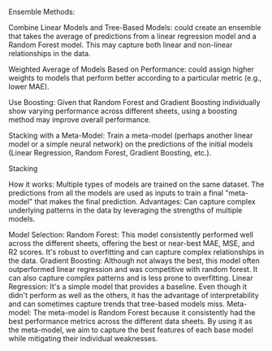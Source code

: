 
Ensemble Methods:

Combine Linear Models and Tree-Based Models: could create an ensemble that takes the average of predictions from a linear regression model and a Random Forest model. This may capture both linear and non-linear relationships in the data.

Weighted Average of Models Based on Performance: could assign higher weights to models that perform better according to a particular metric (e.g., lower MAE).

Use Boosting: Given that Random Forest and Gradient Boosting individually show varying performance across different sheets, using a boosting method may improve overall performance.

Stacking with a Meta-Model: Train a meta-model (perhaps another linear model or a simple neural network) on the predictions of the initial models (Linear Regression, Random Forest, Gradient Boosting, etc.).

Stacking

How it works: Multiple types of models are trained on the same dataset. The predictions from all the models are used as inputs to train a final "meta-model" that makes the final prediction.
Advantages: Can capture complex underlying patterns in the data by leveraging the strengths of multiple models.

Model Selection:
Random Forest: This model consistently performed well across the different sheets, offering the best or near-best MAE, MSE, and R2 scores. It's robust to overfitting and can capture complex relationships in the data.
Gradient Boosting: Although not always the best, this model often outperformed linear regression and was competitive with random forest. It can also capture complex patterns and is less prone to overfitting.
Linear Regression: It's a simple model that provides a baseline. Even though it didn't perform as well as the others, it has the advantage of interpretability and can sometimes capture trends that tree-based models miss.
Meta-model:
The meta-model is Random Forest because it consistently had the best performance metrics across the different data sheets. By using it as the meta-model, we aim to capture the best features of each base model while mitigating their individual weaknesses.

